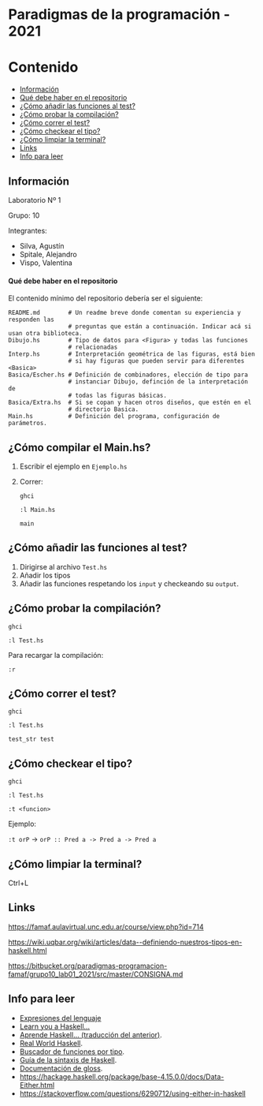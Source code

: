 # Paradigmas de la programación - 2021
# Contenido
- [Información](#información)
- [Qué debe haber en el repositorio](#qué-debe-haber-en-el-repositorio)
- [¿Cómo añadir las funciones al test?](¿cómo-añadir-las-funciones-al-test?)
- [¿Cómo probar la compilación?](#¿cómo-probar-la-compilación?)
- [¿Cómo correr el test?](#¿cómo-correr-el-test?)
- [¿Cómo checkear el tipo?](#¿cómo-checkear-el-tipo?)
- [¿Cómo limpiar la terminal?](#¿cómo-limpiar-la-terminal?)
- [Links](#links)
- [Info para leer](#info-para-leer)

## Información
Laboratorio Nº 1</p>
Grupo: 10</p>
Integrantes:
- Silva, Agustín
- Spitale, Alejandro
- Vispo, Valentina

#### Qué debe haber en el repositorio

El contenido mínimo del repositorio debería ser el siguiente:

```
README.md        # Un readme breve donde comentan su experiencia y responden las 
	             # preguntas que están a continuación. Indicar acá si usan otra biblioteca.
Dibujo.hs        # Tipo de datos para <Figura> y todas las funciones
                 # relacionadas
Interp.hs        # Interpretación geométrica de las figuras, está bien
                 # si hay figuras que pueden servir para diferentes <Basica>
Basica/Escher.hs # Definición de combinadores, elección de tipo para 
                 # instanciar Dibujo, definción de la interpretación de 
                 # todas las figuras básicas.
Basica/Extra.hs  # Si se copan y hacen otros diseños, que estén en el
                 # directorio Basica.
Main.hs          # Definición del programa, configuración de parámetros.
```
## ¿Cómo compilar el Main.hs?
1) Escribir el ejemplo en `Ejemplo.hs`</p>
2) Correr:</p>
`ghci`</p>
`:l Main.hs`</p>
`main`


## ¿Cómo añadir las funciones al test?
1) Dirigirse al archivo `Test.hs`
2) Añadir los tipos
3) Añadir las funciones respetando los `input` y checkeando su `output`. 

## ¿Cómo probar la compilación?
`ghci`</p>
`:l Test.hs`</p>
Para recargar la compilación:</p>
`:r`

## ¿Cómo correr el test?
`ghci`</p>
`:l Test.hs`</p>
`test_str test`</p>
## ¿Cómo checkear el tipo?
`ghci`</p>
`:l Test.hs`</p>
`:t <funcion>`</p>

Ejemplo:</p>
`:t orP` -> `orP :: Pred a -> Pred a -> Pred a`

## ¿Cómo limpiar la terminal?
Ctrl+L

## Links
https://famaf.aulavirtual.unc.edu.ar/course/view.php?id=714</p>
https://wiki.uqbar.org/wiki/articles/data--definiendo-nuestros-tipos-en-haskell.html</p>
https://bitbucket.org/paradigmas-programacion-famaf/grupo10_lab01_2021/src/master/CONSIGNA.md</p>

## Info para leer
* [Expresiones del lenguaje](https://wiki.haskell.org/Category:Language_extensions)
* [Learn you a Haskell...](http://learnyouahaskell.com/) 
* [Aprende Haskell... (traducción del anterior)](http://aprendehaskell.es/main.html).
* [Real World Haskell](http://book.realworldhaskell.org/read/).
* [Buscador de funciones por tipo](https://www.haskell.org/hoogle/).
* [Guía de la sintaxis de Haskell](http://www.cse.chalmers.se/edu/year/2014/course/TDA452/haskell-syntax.html).
* [Documentación de gloss](http://hackage.haskell.org/package/gloss).
* https://hackage.haskell.org/package/base-4.15.0.0/docs/Data-Either.html
* https://stackoverflow.com/questions/6290712/using-either-in-haskell